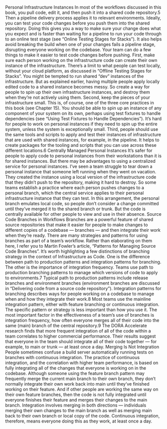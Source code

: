 Personal Infrastructure Instances In most of the workflows discussed in this book, you pull code, edit it, and then push it into a shared code repository.5 Then a pipeline delivery process applies it to relevant environments. Ideally, you can test your code changes before you push them into the shared repository. Doing this gives you a way to make sure your change does what you expect and is faster than waiting for a pipeline to run your code through to an online test stage (see “Online Testing Stages for Stacks”). It also helps avoid breaking the build when one of your changes fails a pipeline stage, disrupting everyone working on the codebase. Your team can do a few things to make it easier to test code changes before pushing. First, make sure each person working on the infrastructure code can create their own instance of the infrastructure. There’s a limit to what people can test locally, without your cloud platform, as discussed in “Offline Testing Stages for Stacks”. You might be tempted to run shared “dev” instances of the infrastructure. But as explained earlier, having multiple people apply locally edited code to a shared instance becomes messy. So create a way for people to spin up their own infrastructure instances, and destroy them when they’re not actively using them. Second, keep the pieces of your infrastructure small. This is, of course, one of the three core practices in this book (see Chapter 15). You should be able to spin up an instance of any component of your system on its own, perhaps using test fixtures to handle dependencies (see “Using Test Fixtures to Handle Dependencies”). It’s hard for people to work on personal instances if they need to spin up the entire system, unless the system is exceptionally small. Third, people should use the same tools and scripts to apply and test their instances of infrastructure that are used with shared instances, for example, in the pipeline. It helps to create packages for the tooling and scripts that you can use across these different locations.6
Centrally Managed Personal Instances It’s safer for people to apply code to personal instances from their workstations than it is for shared instances. But there may be advantages to using a centralized service for personal instances. I’ve seen a team struggle to tear down a personal instance that someone left running when they went on vacation. They created the instance using a local version of the infrastructure code that they didn’t push to the repository, making it hard to destroy. So some teams establish a practice where each person pushes changes to a personal branch, which the central service applies to their personal infrastructure instance that they can test. In this arrangement, the personal branch emulates local code, so people don’t consider a change committed until they’ve merged it to the shared branch or trunk. But the code is centrally available for other people to view and use in their absence. Source Code Branches in Workflows Branches are a powerful feature of shared source repositories that make it easier for people to make changes to different copies of a codebase — branches — and then integrate their work when they’re ready. There are many strategies and patterns for using branches as part of a team’s workflow. Rather than elaborating on them here, I refer you to Martin Fowler’s article, “Patterns for Managing Source Code Branches”. It’s worth highlighting a few distinctions of branching strategy in the context of Infrastructure as Code. One is the difference between path to production patterns and integration patterns for branching. The other is the importance of integration frequency. Teams use path to production branching patterns to manage which versions of code to apply to environments.7 Typical path to production patterns include release branches and environment branches (environment branches are discussed in “Delivering code from a source code repository”).
Integration patterns for branching describes ways for people working on a codebase to manage when and how they integrate their work.8 Most teams use the mainline integration pattern, either with feature branching or continuous integration. The specific pattern or strategy is less important than how you use it. The most important factor in the effectiveness of a team’s use of branches is integration frequency, how often everyone merges all of their code into the same (main) branch of the central repository.9 The DORA Accelerate research finds that more frequent integration of all of the code within a team correlates to higher commercial performance. Their results suggest that everyone in the team should integrate all of their code together — for example, to main or trunk — at least once a day. Merging Is Not Integration People sometimes confuse a build server automatically running tests on branches with continuous integration. The practice of continuous integration, and the correlation with higher team performance, is based on fully integrating all of the changes that everyone is working on in the codebase. Although someone using the feature branch pattern may frequently merge the current main branch to their own branch, they don’t normally integrate their own work back into main until they’ve finished working on their feature. And if other people are working the same way on their own feature branches, then the code is not fully integrated until everyone finishes their feature and merges their changes to the main branch. Integration involves merging in both directions — individuals merging their own changes to the main branch as well as merging main back to their own branch or local copy of the code. Continuous integration, therefore, means everyone doing this as they work, at least once a day.

